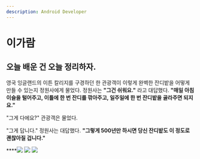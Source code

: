 ```yaml
---
description: Android Developer
---
```


# 이가람

## 오늘 배운 건 오늘 정리하자.

영국 잉글랜드의 이튼 칼리지를 구경하던 한 관광객이 이렇게 완벽한 잔디밭을 어떻게 만들 수 있는지 정원사에게 물었다. 정원사는 **"그건 쉬워요."** 라고 대답했다. **"매일 아침 이슬을 털어주고, 이틀에 한 번 잔디를 깎아주고, 일주일에 한 번 잔디밭을 골라주면 되지요."**

"그게 다에요?" 관광객은 물었다.

"그게 답니다." 정원사는 대답했다. **"그렇게 500년만 하시면 당신 잔디밭도 이 정도로 괜찮아질 겁니다."**

\*\*\*\*[![](http://img.shields.io/badge/-Blog-655ced?style=flat-square&logo=github&link=https://gaaraam.github.io/)](https://gaaraam.github.io/)  [![](http://img.shields.io/badge/-Github-65caa5?style=flat-square&logo=github&link=https://gitbub.com/gaaraam)](https://github.com/gaaraam)  [![](http://img.shields.io/badge/-Instagram-black?style=flat-square&logo=Instagram&link=https://instagram.com/leegaaraam)](https://instagram.com/leegaaraam)



